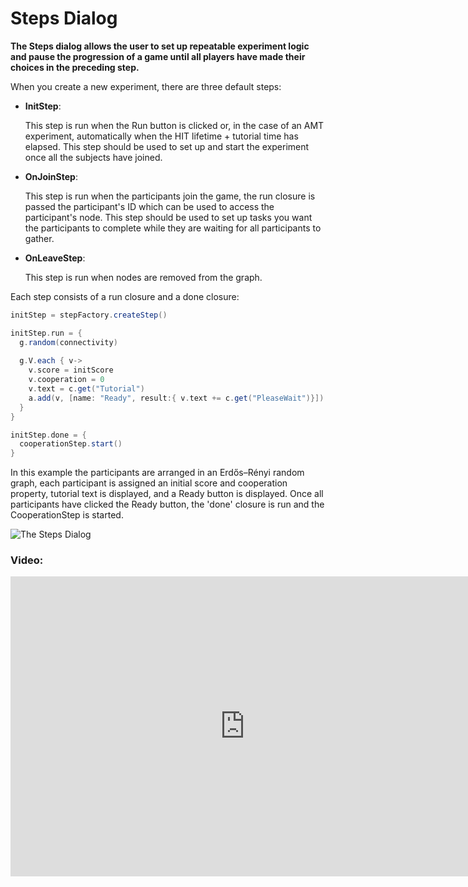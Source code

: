 # Steps Dialog
**The Steps dialog allows the user to set up repeatable experiment logic and pause the progression of a game until all players have made their choices in the preceding step.**

When you create a new experiment, there are three default steps:

- **InitStep**: 

    This step is run when the Run button is clicked or, in the case of an AMT experiment, automatically when the HIT lifetime + tutorial time has elapsed. This step should be used to set up and start the experiment once all the subjects have joined.   

- **OnJoinStep**:

    This step is run when the participants join the game, the run closure is passed the participant's ID which can be used to access the participant's node. This step should be used to set up tasks you want the participants to complete while they are waiting for all participants to gather.

- **OnLeaveStep**:

    This step is run when nodes are removed from the graph.

Each step consists of a run closure and a done closure:

```groovy
initStep = stepFactory.createStep()

initStep.run = {
  g.random(connectivity)
  
  g.V.each { v->
    v.score = initScore
    v.cooperation = 0
    v.text = c.get("Tutorial")
    a.add(v, [name: "Ready", result:{ v.text += c.get("PleaseWait")}])
  }
}

initStep.done = {
  cooperationStep.start()
}
```

In this example the participants are arranged in an Erdős–Rényi random graph, each participant is assigned an initial score and cooperation property, tutorial text is displayed, and a Ready button is displayed. Once all participants have clicked the Ready button, the 'done' closure is run and the CooperationStep is started.

![The Steps Dialog](https://github.com/human-nature-lab/breadboard/wiki/images/the-steps-dialog.png)

### Video:

<iframe width="750" height="480" src="https://www.youtube.com/embed/bdLhCn9kI18" title="YouTube video player" frameborder="0" allow="accelerometer; autoplay; clipboard-write; encrypted-media; gyroscope; picture-in-picture" allowfullscreen></iframe>
